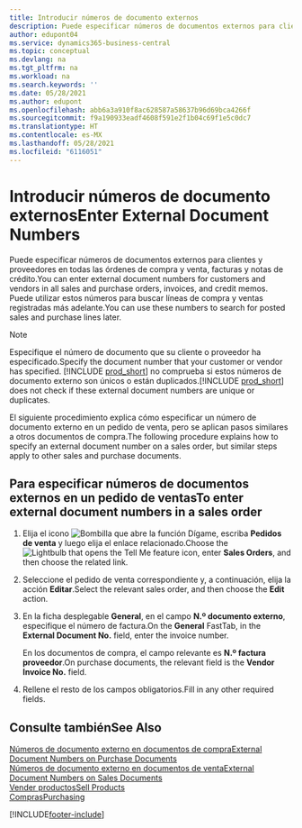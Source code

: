 ```yaml
---
title: Introducir números de documento externos
description: Puede especificar números de documentos externos para clientes y proveedores en todas las órdenes de compra y venta, facturas y notas de crédito. Puede utilizar estos números para buscar líneas de compra y ventas registradas más adelante.
author: edupont04
ms.service: dynamics365-business-central
ms.topic: conceptual
ms.devlang: na
ms.tgt_pltfrm: na
ms.workload: na
ms.search.keywords: ''
ms.date: 05/28/2021
ms.author: edupont
ms.openlocfilehash: abb6a3a910f8ac628587a58637b96d69bca4266f
ms.sourcegitcommit: f9a190933eadf4608f591e2f1b04c69f1e5c0dc7
ms.translationtype: HT
ms.contentlocale: es-MX
ms.lasthandoff: 05/28/2021
ms.locfileid: "6116051"
---
```

# <a name="enter-external-document-numbers"></a><span data-ttu-id="7e2a9-104">Introducir números de documento externos</span><span class="sxs-lookup"><span data-stu-id="7e2a9-104">Enter External Document Numbers</span></span>

<span data-ttu-id="7e2a9-105">Puede especificar números de documentos externos para clientes y proveedores en todas las órdenes de compra y venta, facturas y notas de crédito.</span><span class="sxs-lookup"><span data-stu-id="7e2a9-105">You can enter external document numbers for customers and vendors in all sales and purchase orders, invoices, and credit memos.</span></span> <span data-ttu-id="7e2a9-106">Puede utilizar estos números para buscar líneas de compra y ventas registradas más adelante.</span><span class="sxs-lookup"><span data-stu-id="7e2a9-106">You can use these numbers to search for posted sales and purchase lines later.</span></span>  

> [!NOTE]
> <span data-ttu-id="7e2a9-107">Especifique el número de documento que su cliente o proveedor ha especificado.</span><span class="sxs-lookup"><span data-stu-id="7e2a9-107">Specify the document number that your customer or vendor has specified.</span></span> <span data-ttu-id="7e2a9-108">[!INCLUDE [prod_short](includes/prod_short.md)] no comprueba si estos números de documento externo son únicos o están duplicados.</span><span class="sxs-lookup"><span data-stu-id="7e2a9-108">[!INCLUDE [prod_short](includes/prod_short.md)] does not check if these external document numbers are unique or duplicates.</span></span>

<span data-ttu-id="7e2a9-109">El siguiente procedimiento explica cómo especificar un número de documento externo en un pedido de venta, pero se aplican pasos similares a otros documentos de compra.</span><span class="sxs-lookup"><span data-stu-id="7e2a9-109">The following procedure explains how to specify an external document number on a sales order, but similar steps apply to other sales and purchase documents.</span></span>

## <a name="to-enter-external-document-numbers-in-a-sales-order"></a><span data-ttu-id="7e2a9-110">Para especificar números de documentos externos en un pedido de ventas</span><span class="sxs-lookup"><span data-stu-id="7e2a9-110">To enter external document numbers in a sales order</span></span>  

1. <span data-ttu-id="7e2a9-111">Elija el icono ![Bombilla que abre la función Dígame](media/ui-search/search_small.png "Dígame qué desea hacer"), escriba **Pedidos de venta** y luego elija el enlace relacionado.</span><span class="sxs-lookup"><span data-stu-id="7e2a9-111">Choose the ![Lightbulb that opens the Tell Me feature](media/ui-search/search_small.png "Tell me what you want to do") icon, enter **Sales Orders**, and then choose the related link.</span></span>  
2. <span data-ttu-id="7e2a9-112">Seleccione el pedido de venta correspondiente y, a continuación, elija la acción **Editar**.</span><span class="sxs-lookup"><span data-stu-id="7e2a9-112">Select the relevant sales order, and then choose the **Edit** action.</span></span>  
3. <span data-ttu-id="7e2a9-113">En la ficha desplegable **General**, en el campo **N.º documento externo**, especifique el número de factura.</span><span class="sxs-lookup"><span data-stu-id="7e2a9-113">On the **General** FastTab, in the **External Document No.** field, enter the invoice number.</span></span>  

    <span data-ttu-id="7e2a9-114">En los documentos de compra, el campo relevante es **N.º factura proveedor**.</span><span class="sxs-lookup"><span data-stu-id="7e2a9-114">On purchase documents, the relevant field is the **Vendor Invoice No.** field.</span></span>
4. <span data-ttu-id="7e2a9-115">Rellene el resto de los campos obligatorios.</span><span class="sxs-lookup"><span data-stu-id="7e2a9-115">Fill in any other required fields.</span></span>  

## <a name="see-also"></a><span data-ttu-id="7e2a9-116">Consulte también</span><span class="sxs-lookup"><span data-stu-id="7e2a9-116">See Also</span></span>

[<span data-ttu-id="7e2a9-117">Números de documento externo en documentos de compra</span><span class="sxs-lookup"><span data-stu-id="7e2a9-117">External Document Numbers on Purchase Documents</span></span>](purchasing-ext-doc-no.md)  
[<span data-ttu-id="7e2a9-118">Números de documento externo en documentos de venta</span><span class="sxs-lookup"><span data-stu-id="7e2a9-118">External Document Numbers on Sales Documents</span></span>](sales-how-invoice-sales.md#external-document-numbers)  
[<span data-ttu-id="7e2a9-119">Vender productos</span><span class="sxs-lookup"><span data-stu-id="7e2a9-119">Sell Products</span></span>](sales-how-sell-products.md)  
[<span data-ttu-id="7e2a9-120">Compras</span><span class="sxs-lookup"><span data-stu-id="7e2a9-120">Purchasing</span></span>](purchasing-manage-purchasing.md)  

[!INCLUDE[footer-include](includes/footer-banner.md)]